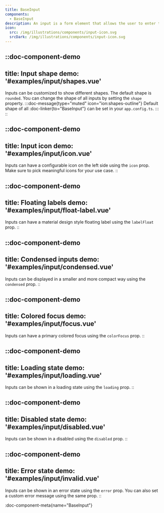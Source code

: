 ```yaml
---
title: BaseInput
components: 
  - BaseInput
description: An input is a form element that allows the user to enter text or numeric data from the keyboard. Explore the available options.
icon:
  src: /img/illustrations/components/input-icon.svg
  srcDark: /img/illustrations/components/input-icon.svg
---
```


::doc-component-demo
---
title: Input shape
demo: '#examples/input/shapes.vue'
---
Inputs can be customized to show different shapes. The default shape is `rounded`. You can change the shape of all inputs by setting the `shape` property.
:::doc-message{type="muted" icon="ion:shapes-outline"}
Default shape of all :doc-linker{to="BaseInput"} can be set in your `app.config.ts`.
:::
::

::doc-component-demo
---
title: Input icon
demo: '#examples/input/icon.vue'
---
Inputs can have a configurable icon on the left side using the `icon` prop. Make sure to pick meaningful icons for your use case.
::

::doc-component-demo
---
title: Floating labels
demo: '#examples/input/float-label.vue'
---
Inputs can have a material design style floating label using the `labelFloat` prop.
::


::doc-component-demo
---
title: Condensed inputs
demo: '#examples/input/condensed.vue'
---
Inputs can be displayed in a smaller and more compact way using the `condensed` prop.
::

::doc-component-demo
---
title: Colored focus
demo: '#examples/input/focus.vue'
---
Inputs can have a primary colored focus using the `colorFocus` prop.
::

::doc-component-demo
---
title: Loading state
demo: '#examples/input/loading.vue'
---
Inputs can be shown in a loading state using the `loading` prop.
::


::doc-component-demo
---
title: Disabled state
demo: '#examples/input/disabled.vue'
---
Inputs can be shown in a disabled using the `disabled` prop.
::

::doc-component-demo
---
title: Error state
demo: '#examples/input/invalid.vue'
---
Inputs can be shown in an error state using the `error` prop. You can also set a custom error message using the same prop.
::

:doc-component-meta{name="BaseInput"}